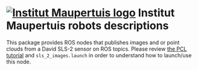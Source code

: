  [![Institut Maupertuis logo](https://avatars1.githubusercontent.com/u/12760694?v=3&s=80)](http://www.institutmaupertuis.fr) Institut Maupertuis robots descriptions
=======================================

This package provides ROS nodes that publishes images and or point clouds from a David SLS-2 sensor on ROS topics.
Please review [the PCL tutorial](http://pointclouds.org/documentation/tutorials/davidsdk.php) and `sls_2_images.launch` in order to understand how to launch/use this node.

